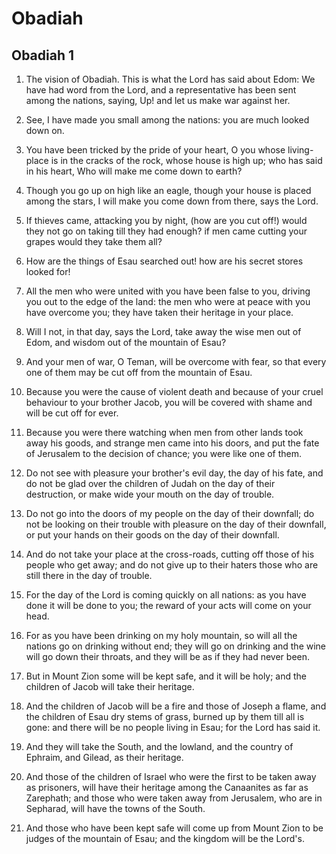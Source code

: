 # Obadiah

## Obadiah 1

1. The vision of Obadiah. This is what the Lord has said about Edom: We have had word from the Lord, and a representative has been sent among the nations, saying, Up! and let us make war against her.

2. See, I have made you small among the nations: you are much looked down on.

3. You have been tricked by the pride of your heart, O you whose living-place is in the cracks of the rock, whose house is high up; who has said in his heart, Who will make me come down to earth?

4. Though you go up on high like an eagle, though your house is placed among the stars, I will make you come down from there, says the Lord.

5. If thieves came, attacking you by night, (how are you cut off!) would they not go on taking till they had enough? if men came cutting your grapes would they take them all?

6. How are the things of Esau searched out! how are his secret stores looked for!

7. All the men who were united with you have been false to you, driving you out to the edge of the land: the men who were at peace with you have overcome you; they have taken their heritage in your place.

8. Will I not, in that day, says the Lord, take away the wise men out of Edom, and wisdom out of the mountain of Esau?

9. And your men of war, O Teman, will be overcome with fear, so that every one of them may be cut off from the mountain of Esau.

10. Because you were the cause of violent death and because of your cruel behaviour to your brother Jacob, you will be covered with shame and will be cut off for ever.

11. Because you were there watching when men from other lands took away his goods, and strange men came into his doors, and put the fate of Jerusalem to the decision of chance; you were like one of them.

12. Do not see with pleasure your brother's evil day, the day of his fate, and do not be glad over the children of Judah on the day of their destruction, or make wide your mouth on the day of trouble.

13. Do not go into the doors of my people on the day of their downfall; do not be looking on their trouble with pleasure on the day of their downfall, or put your hands on their goods on the day of their downfall.

14. And do not take your place at the cross-roads, cutting off those of his people who get away; and do not give up to their haters those who are still there in the day of trouble.

15. For the day of the Lord is coming quickly on all nations: as you have done it will be done to you; the reward of your acts will come on your head.

16. For as you have been drinking on my holy mountain, so will all the nations go on drinking without end; they will go on drinking and the wine will go down their throats, and they will be as if they had never been.

17. But in Mount Zion some will be kept safe, and it will be holy; and the children of Jacob will take their heritage.

18. And the children of Jacob will be a fire and those of Joseph a flame, and the children of Esau dry stems of grass, burned up by them till all is gone: and there will be no people living in Esau; for the Lord has said it.

19. And they will take the South, and the lowland, and the country of Ephraim, and Gilead, as their heritage.

20. And those of the children of Israel who were the first to be taken away as prisoners, will have their heritage among the Canaanites as far as Zarephath; and those who were taken away from Jerusalem, who are in Sepharad, will have the towns of the South.

21. And those who have been kept safe will come up from Mount Zion to be judges of the mountain of Esau; and the kingdom will be the Lord's.